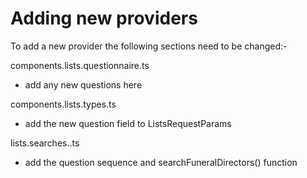 # Adding new providers

To add a new provider the following sections need to be changed:-

components.lists.questionnaire.ts

- add any new questions here

components.lists.types.ts

- add the new question field to ListsRequestParams

lists.searches.<provider>.ts

- add the question sequence and searchFuneralDirectors() function
